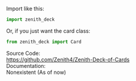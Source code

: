 Import like this:  
```py
import zenith_deck
```
Or, if you just want the card class:  
```py
from zenith_deck import Card
```
Source Code:  
https://github.com/Zenith4/Zenith-Deck-of-Cards                                             
Documentation:  
Nonexistent (As of now)                          